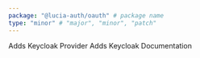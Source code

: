 ```yaml
---
package: "@lucia-auth/oauth" # package name
type: "minor" # "major", "minor", "patch"
---
```


Adds Keycloak Provider
Adds Keycloak Documentation